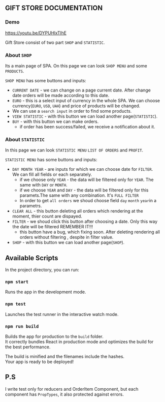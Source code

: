 
## GIFT STORE DOCUMENTATION



### Demo
https://youtu.be/DYPUHlxTIhE




Gift Store consist of two part `SHOP` and `STATISTIC`.

### About `SHOP`

Its a main page of SPA. On this page we can look `SHOP MENU` and some `PRODUCTS`.

`SHOP MENU` has some buttons and inputs:

- `CURRENT DATE` - we can change on a page current date. After change date orders will be made according to this date.
- `EURO` - this is a select input of currency in the whole SPA. We can choose currency(`EURO`, `USD`, `UAH`) and price of products will be changed.
- We can use a `search input` in order to find some products.
- `VIEW STATISTIC` - with this button we can load another page(`STATISTIC`).
- `BUY` - with this button we can make orders.
   * if order has been success/failed, we receive a notification about it.
   
   
 ### About `STATISTIC`
 
 In this page we can look `STATISTIC MENU` `LIST OF ORDERS` and `PROFIT`.
 
 
 `STATISTIC MENU` has some buttons and inputs:

- `DAY MONTH YEAR`  - are inputs for which we can choose date for `FILTER`. We can fill all fields or each separately.
  * if we choose only `YEAR` - the data will be filtered only for `YEAR`. The same with `DAY` or `MONTH`.
  * if we choose `YEAR` and `DAY` - the data will be filtered only for this paramets.The same with any combination. It's `FULL FILTER`
  * In order to get `all orders` we shoud choose field `day` `month` `year`in a parametrs.
- `CLEAR ALL` - this button deleting all orders which rendering at the moment, thier count are dispayed.
- `FILTER` - we shoud click this button after choosing a date. Only this way the date will be filtered REMEMBER IT!!! 
   * this button have a bug, which fixing soon. After deleting rendering all orders without filtering , despite in filter value.  
- `SHOP` - with this button we can load another page(`SHOP`).  
  
  
## Available Scripts

In the project directory, you can run:

### `npm start`

Runs the app in the development mode.<br>

### `npm test`

Launches the test runner in the interactive watch mode.<br>

### `npm run build`

Builds the app for production to the `build` folder.<br>
It correctly bundles React in production mode and optimizes the build for the best performance.

The build is minified and the filenames include the hashes.<br>
Your app is ready to be deployed!

  
 ## P.S
 I write test only for reducers and OrderItem Component, but each component has `PropTypes`, it also protected against errors.
 

